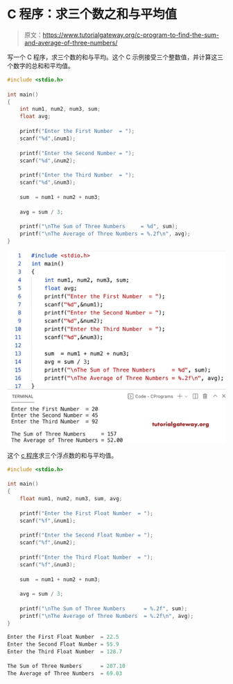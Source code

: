 # C 程序：求三个数之和与平均值

> 原文：<https://www.tutorialgateway.org/c-program-to-find-the-sum-and-average-of-three-numbers/>

写一个 C 程序，求三个数的和与平均。这个 C 示例接受三个整数值，并计算这三个数字的总和和平均值。

```c
#include <stdio.h>

int main()
{   
    int num1, num2, num3, sum;
    float avg;

    printf("Enter the First Number  = ");
    scanf("%d",&num1);

    printf("Enter the Second Number = ");
    scanf("%d",&num2);

    printf("Enter the Third Number  = ");
    scanf("%d",&num3);

    sum  = num1 + num2 + num3;

    avg = sum / 3;

    printf("\nThe Sum of Three Numbers     = %d", sum); 
    printf("\nThe Average of Three Numbers = %.2f\n", avg);
}
```

![C program to Find the Sum and Average of Three Numbers](img/8d879e7fc14be0032a2f2c44e7f7fc0d.png)

这个 [c 程序](https://www.tutorialgateway.org/c-programming-examples/)求三个浮点数的和与平均值。

```c
#include <stdio.h>

int main()
{   
    float num1, num2, num3, sum, avg;

    printf("Enter the First Float Number  = ");
    scanf("%f",&num1);

    printf("Enter the Second Float Number = ");
    scanf("%f",&num2);

    printf("Enter the Third Float Number  = ");
    scanf("%f",&num3);

    sum  = num1 + num2 + num3;

    avg = sum / 3;

    printf("\nThe Sum of Three Numbers      = %.2f", sum); 
    printf("\nThe Average of Three Numbers  = %.2f\n", avg);
}
```

```c
Enter the First Float Number  = 22.5
Enter the Second Float Number = 55.9
Enter the Third Float Number  = 128.7

The Sum of Three Numbers      = 207.10
The Average of Three Numbers  = 69.03
```